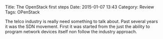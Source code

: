 Title: The OpenStack first steps
Date: 2015-01-07 13:43
Category: Review
Tags: OPenStack

The telco industry is really need something to talk about. Past several years it was the SDN movement. First it was started from the just the ability to program network devices itself non follow the industry approach.
